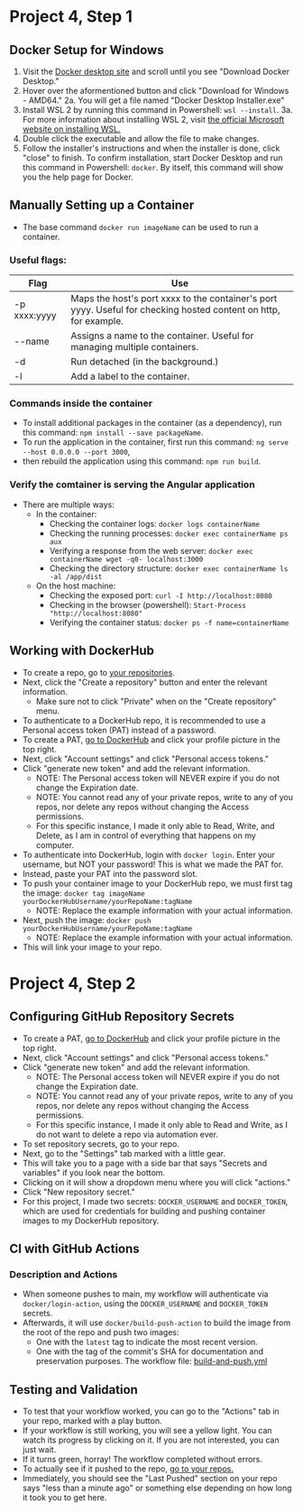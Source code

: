 # Project 4, Step 1
## Docker Setup for Windows
1. Visit the [Docker desktop site](https://www.docker.com/products/docker-desktop/) and scroll until you see "Download Docker Desktop."
2. Hover over the aformentioned button and click "Download for Windows - AMD64."
  2a. You will get a file named "Docker Desktop Installer.exe"
3. Install WSL 2 by running this command in Powershell: `wsl --install`.
  3a. For more information about installing WSL 2, visit [the official Microsoft website on installing WSL.](https://learn.microsoft.com/en-us/windows/wsl/install)
4. Double click the executable and allow the file to make changes.
5. Follow the installer's instructions and when the installer is done, click "close" to finish.
To confirm installation, start Docker Desktop and run this command in Powershell: `docker`.
   By itself, this command will show you the help page for Docker.

## Manually Setting up a Container
* The base command `docker run imageName` can be used to run a container.
### Useful flags:
| Flag | Use |
| --- | --- |
| -p xxxx:yyyy | Maps the host's port xxxx to the container's port yyyy. Useful for checking hosted content on http, for example. |
| --name | Assigns a name to the container. Useful for managing multiple containers. |
| -d | Run detached (in the background.) |
| -l | Add a label to the container. |

### Commands inside the container
* To install additional packages in the container (as a dependency), run this command: `npm install --save packageName`.
* To run the application in the container, first run this command: `ng serve --host 0.0.0.0 --port 3000`,
* then rebuild the application using this command: `npm run build`.

### Verify the comtainer is serving the Angular application
* There are multiple ways:
  * In the container:
    * Checking the container logs: `docker logs containerName`
    * Checking the running processes: `docker exec containerName ps aux`
    * Verifying a response from the web server: `docker exec containerName wget -q0- localhost:3000`
    * Checking the directory structure: `docker exec containerName ls -al /app/dist`
  * On the host machine:
    * Checking the exposed port: `curl -I http://localhost:8080`
    * Checking in the browser (powershell): `Start-Process "http://localhost:8080"`
    * Verifying the container status: `docker ps -f name=containerName`

## Working with DockerHub
* To create a repo, go to [your repositories](https://hub.docker.com/repositories/).
* Next, click the "Create a repository" button and enter the relevant information.
  * Make sure not to click "Private" when on the "Create repository" menu.
* To authenticate to a DockerHub repo, it is recommended to use a Personal access token (PAT) instead of a password.
* To create a PAT, [go to DockerHub](https://hub.docker.com/) and click your profile picture in the top right.
* Next, click "Account settings" and click "Personal access tokens."
* Click "generate new token" and add the relevant information.
  * NOTE: The Personal access token will NEVER expire if you do not change the Expiration date.
  * NOTE: You cannot read any of your private repos, write to any of you repos, nor delete any repos without changing the Access permissions.
  * For this specific instance, I made it only able to Read, Write, and Delete, as I am in control of everything that happens on my computer.
* To authenticate into DockerHub, login with `docker login`. Enter your username, but NOT your password! This is what we made the PAT for.
* Instead, paste your PAT into the password slot.
* To push your container image to your DockerHub repo, we must first tag the image: `docker tag imageName yourDockerHubUsername/yourRepoName:tagName`
  * NOTE: Replace the example information with your actual information.
* Next, push the image: `docker push yourDockerHubUsername/yourRepoName:tagName`
  * NOTE: Replace the example information with your actual information.
* This will link your image to your repo.

# Project 4, Step 2
## Configuring GitHub Repository Secrets
* To create a PAT, [go to DockerHub](https://hub.docker.com/) and click your profile picture in the top right.
* Next, click "Account settings" and click "Personal access tokens."
* Click "generate new token" and add the relevant information.
  * NOTE: The Personal access token will NEVER expire if you do not change the Expiration date.
  * NOTE: You cannot read any of your private repos, write to any of you repos, nor delete any repos without changing the Access permissions.
  * For this specific instance, I made it only able to Read and Write, as I do not want to delete a repo via automation ever.
* To set repository secrets, go to your repo.
* Next, go to the "Settings" tab marked with a little gear.
* This will take you to a page with a side bar that says "Secrets and variables" if you look near the bottom.
* Clicking on it will show a dropdown menu where you will click "actions."
* Click "New repository secret."
* For this project, I made two secrets: `DOCKER_USERNAME` and `DOCKER_TOKEN`, which are used for credentials for building and pushing container images to my DockerHub repository.
## CI with GitHub Actions
### Description and Actions
* When someone pushes to main, my workflow will authenticate via `docker/login-action`, using the `DOCKER_USERNAME` and `DOCKER_TOKEN` secrets.
* Afterwards, it will use `docker/build-push-action` to build the image from the root of the repo and push two images:
  * One with the `latest` tag to indicate the most recent version.
  * One with the tag of the commit's SHA for documentation and preservation purposes.
The workflow file: [build-and-push.yml](./.github/workflows/build-and-push.yml)
## Testing and Validation
* To test that your workflow worked, you can go to the "Actions" tab in your repo, marked with a play button.
* If your workflow is still working, you will see a yellow light. You can watch its progress by clicking on it. If you are not interested, you can just wait.
* If it turns green, horray! The workflow completed without errors.
* To actually see if it pushed to the repo, [go to your repos.](https://hub.docker.com/repositories)
* Immediately, you should see the "Last Pushed" section on your repo says "less than a minute ago" or something else depending on how long it took you to get here.
